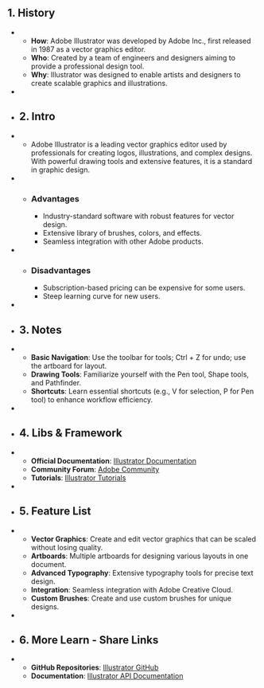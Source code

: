## 1. History
-
	- **How**: Adobe Illustrator was developed by Adobe Inc., first released in 1987 as a vector graphics editor.
	- **Who**: Created by a team of engineers and designers aiming to provide a professional design tool.
	- **Why**: Illustrator was designed to enable artists and designers to create scalable graphics and illustrations.
-
- ## 2. Intro
-
	- Adobe Illustrator is a leading vector graphics editor used by professionals for creating logos, illustrations, and complex designs. With powerful drawing tools and extensive features, it is a standard in graphic design.
-
	- ### Advantages
		- Industry-standard software with robust features for vector design.
		- Extensive library of brushes, colors, and effects.
		- Seamless integration with other Adobe products.
-
	- ### Disadvantages
		- Subscription-based pricing can be expensive for some users.
		- Steep learning curve for new users.
-
- ## 3. Notes
-
	- **Basic Navigation**: Use the toolbar for tools; Ctrl + Z for undo; use the artboard for layout.
	- **Drawing Tools**: Familiarize yourself with the Pen tool, Shape tools, and Pathfinder.
	- **Shortcuts**: Learn essential shortcuts (e.g., V for selection, P for Pen tool) to enhance workflow efficiency.
-
- ## 4. Libs & Framework
-
	- **Official Documentation**: [Illustrator Documentation](https://helpx.adobe.com/illustrator/tutorials.html)
	- **Community Forum**: [Adobe Community](https://community.adobe.com/)
	- **Tutorials**: [Illustrator Tutorials](https://helpx.adobe.com/illustrator/tutorials.html)
-
- ## 5. Feature List
-
	- **Vector Graphics**: Create and edit vector graphics that can be scaled without losing quality.
	- **Artboards**: Multiple artboards for designing various layouts in one document.
	- **Advanced Typography**: Extensive typography tools for precise text design.
	- **Integration**: Seamless integration with Adobe Creative Cloud.
	- **Custom Brushes**: Create and use custom brushes for unique designs.
-
- ## 6. More Learn - Share Links
-
	- **GitHub Repositories**: [Illustrator GitHub](https://github.com/adobe)
	- **Documentation**: [Illustrator API Documentation](https://www.adobe.io/apis/creativecloud/illustrator.html)